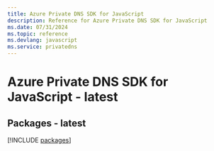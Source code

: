 ```yaml
---
title: Azure Private DNS SDK for JavaScript
description: Reference for Azure Private DNS SDK for JavaScript
ms.date: 07/31/2024
ms.topic: reference
ms.devlang: javascript
ms.service: privatedns
---
```

# Azure Private DNS SDK for JavaScript - latest
## Packages - latest
[!INCLUDE [packages](private-dns-index.md)]